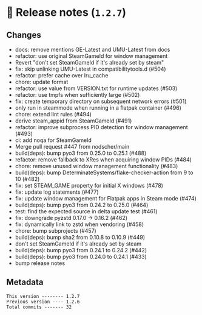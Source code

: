 # 🎁 Release notes (`1.2.7`)

## Changes
- docs: remove mentions GE-Latest and UMU-Latest from docs
- refactor: use original SteamGameId for window management
- Revert "don't set SteamGameId if it's already set by steam"
- fix: skip unlinking UMU-Latest in compatibilitytools.d (#504)
- refactor: prefer cache over lru_cache
- chore: update format
- refactor: use value from VERSION.txt for runtime updates (#503)
- refactor: use tmpfs when sufficiently large (#502)
- fix: create temporary directory on subsequent network errors (#501)
- only run in steammode when running in a flatpak container (#496)
- chore: extend lint rules (#494)
- derive steam_appid from SteamGameId (#491)
- refactor: improve subprocess PID detection for window management (#493)
- ci: add noqa for SteamGameId
- Merge pull request #447 from nodscher/main
- build(deps): bump pyo3 from 0.25.0 to 0.25.1 (#488)
- refactor: remove fallback to XRes when acquiring window PIDs (#484)
- chore: remove unused window management functionality (#483)
- build(deps): bump DeterminateSystems/flake-checker-action from 9 to 10 (#482)
- fix: set STEAM_GAME property for initial X windows (#478)
- fix: update log statements (#477)
- fix: update window management for Flatpak apps in Steam mode (#474)
- build(deps): bump pyo3 from 0.24.2 to 0.25.0 (#464)
- test: find the expected source in delta update test (#461)
- fix: downgrade pyzstd 0.17.0 -> 0.16.2 (#462)
- fix: dynamically link to zstd when vendoring (#458)
- chore: bump subprojects (#457)
- build(deps): bump sha2 from 0.10.8 to 0.10.9 (#449)
- don't set SteamGameId if it's already set by steam
- build(deps): bump pyo3 from 0.24.1 to 0.24.2 (#442)
- build(deps): bump pyo3 from 0.24.0 to 0.24.1 (#433)
- bump release notes

## Metadata
```
This version -------- 1.2.7
Previous version ---- 1.2.6
Total commits ------- 32
```
